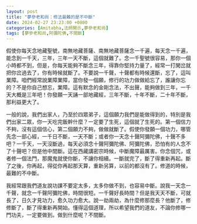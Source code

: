 ```yaml
---
layout: post
title: "夢參老和尚：修法最難的是不中斷"
date: 2024-02-27 23:23:00 +0800
categories: [Amitabha,法師開示,夢參老和尚]
tags: [夢參老和尚,阿彌陀佛,不間斷]
---
```


假使你每天念地藏聖號，南無地藏菩薩、南無地藏菩薩念一千遍，每天念一千遍，能念到一千天，三年，三年一天不斷，這個就難了。念一千聖號很容易，那你一個小時都不到，但是，你每天能夠不斷念三年，得靠你堅持力量了，經常一打閑岔就把你岔過去了，你有時候就斷了。不要說一千聲，十聲都有時候還斷，忘了，這叫業障。咱們經常說業障業障，當你發一個願，修行的功力做做給忘了，誰讓你忘的？不是你自己想忘，業障。這有默念的金剛念法，不出聲，能夠做到三年，一千天大概是三年吧！你發願一天誦一部地藏經，三年不斷，十年不斷，二十年不斷，那利益更大了。        

一般的說，我們出家人，乃至於四眾弟子，這個願力我們是能做得到的，特別是我們出家二眾，你一天吃完飯幹什麼？一定要了生死，這個就了生死的。第一個信力不夠，沒有這個信心，第二個願力不夠，做做就斷了。假使你發願一個功力，哪管先念一部心經，一千日不斷，一天不斷；或者你一天念十聲阿彌陀佛，十聲不多吧？一千天，一天沒斷過，每天必須念十聲阿彌陀佛、阿彌陀佛，恐怕有的人念不了十聲吧？但是他中間斷。這在西藏講密宗時候，中斷魔障最厲害。你念個咒，或者修一個法門，那魔鬼就使你斷，不讓你相續。一斷就完了，斷了得重新再起。斷了之後，你再起，得從你再起那天算，重新另算，以前的都沒有了。修道的時候，最難的不中斷。        

我經常跟我們道友說功課不要定太多，太多你做不到，也容易中斷。說我一天念一千聲，就念一千聲阿彌陀佛，時間很短。一千聲好長時間？但是我天天不斷，可就長了，日久才見功力，愈久功力愈大。說一劫兩劫，為什麼修那麼長？他斷了，修修斷了，斷了得重新再開始。懂得這個道理，所以希望我們的道友，不論你修哪一門功夫，一定要做到。做到什麼呢？不間斷。        